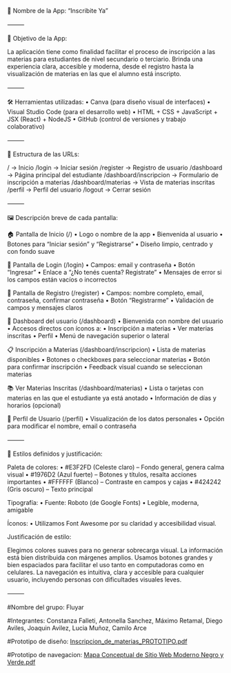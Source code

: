 📱 Nombre de la App: “Inscribite Ya”

⸻

🎯 Objetivo de la App:

La aplicación tiene como finalidad facilitar el proceso de inscripción a las materias para estudiantes de nivel secundario o terciario. Brinda una experiencia clara, accesible y moderna, desde el registro hasta la visualización de materias en las que el alumno está inscripto.

⸻

🛠️ Herramientas utilizadas:
	•	Canva (para diseño visual de interfaces)
	•	Visual Studio Code (para el desarrollo web)
	•	HTML + CSS + JavaScript + JSX (React) + NodeJS
	•	GitHub (control de versiones y trabajo colaborativo)

⸻

🧭 Estructura de las URLs:

/                      → Inicio
/login                → Iniciar sesión
/register             → Registro de usuario
/dashboard            → Página principal del estudiante
/dashboard/inscripcion → Formulario de inscripción a materias
/dashboard/materias   → Vista de materias inscritas
/perfil               → Perfil del usuario
/logout               → Cerrar sesión


⸻

🖼️ Descripción breve de cada pantalla:

🏠 Pantalla de Inicio (/)
	•	Logo o nombre de la app
	•	Bienvenida al usuario
	•	Botones para “Iniciar sesión” y “Registrarse”
	•	Diseño limpio, centrado y con fondo suave

🔐 Pantalla de Login (/login)
	•	Campos: email y contraseña
	•	Botón “Ingresar”
	•	Enlace a “¿No tenés cuenta? Registrate”
	•	Mensajes de error si los campos están vacíos o incorrectos

📝 Pantalla de Registro (/register)
	•	Campos: nombre completo, email, contraseña, confirmar contraseña
	•	Botón “Registrarme”
	•	Validación de campos y mensajes claros

🧭 Dashboard del usuario (/dashboard)
	•	Bienvenida con nombre del usuario
	•	Accesos directos con íconos a:
	•	Inscripción a materias
	•	Ver materias inscritas
	•	Perfil
	•	Menú de navegación superior o lateral

📋 Inscripción a Materias (/dashboard/inscripcion)
	•	Lista de materias disponibles
	•	Botones o checkboxes para seleccionar materias
	•	Botón para confirmar inscripción
	•	Feedback visual cuando se seleccionan materias

📚 Ver Materias Inscritas (/dashboard/materias)
	•	Lista o tarjetas con materias en las que el estudiante ya está anotado
	•	Información de días y horarios (opcional)

👤 Perfil de Usuario (/perfil)
	•	Visualización de los datos personales
	•	Opción para modificar el nombre, email o contraseña

⸻

🎨 Estilos definidos y justificación:

Paleta de colores:
	•	#E3F2FD (Celeste claro) – Fondo general, genera calma visual
	•	#1976D2 (Azul fuerte) – Botones y títulos, resalta acciones importantes
	•	#FFFFFF (Blanco) – Contraste en campos y cajas
	•	#424242 (Gris oscuro) – Texto principal

Tipografía:
	•	Fuente: Roboto (de Google Fonts)
	•	Legible, moderna, amigable

Íconos:
	•	Utilizamos Font Awesome por su claridad y accesibilidad visual.

Justificación de estilo:

Elegimos colores suaves para no generar sobrecarga visual. La información está bien distribuida con márgenes amplios. Usamos botones grandes y bien espaciados para facilitar el uso tanto en computadoras como en celulares. La navegación es intuitiva, clara y accesible para cualquier usuario, incluyendo personas con dificultades visuales leves.

⸻

#Nombre del grupo: Fluyar

#Integrantes: Constanza Falleti, Antonella Sanchez, Máximo Retamal, Diego Aviles, Joaquin Avilez, Lucia  Muñoz, Camilo Arce

#Prototipo de diseño:
[Inscripcion_de_materias_PROTOTIPO.pdf](https://github.com/user-attachments/files/20581786/Inscripcion_de_materias_PROTOTIPO.pdf)

#Prototipo de navegacion:
[Mapa Conceptual de Sitio Web Moderno Negro y Verde.pdf](https://github.com/user-attachments/files/20581793/Mapa.Conceptual.de.Sitio.Web.Moderno.Negro.y.Verde.pdf)
